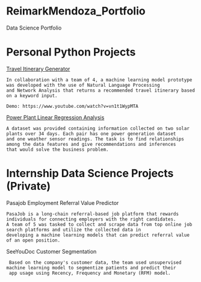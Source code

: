# ReimarkMendoza_Portfolio
Data Science Portfolio
     
# Personal Python Projects

[Travel Itinerary Generator](https://drive.google.com/file/d/1MtSX4FZmLpY7_vDZp0gG_8udwjtkJpix/view?usp=sharing)

    In collaboration with a team of 4, a machine learning model prototype  was developed with the use of Natural Language Processing 
    and Network Analysis that returns a recommended travel itinerary based on a keyword input.  
    
    Demo: https://www.youtube.com/watch?v=vn1t1WypMTA 
    
[Power Plant Linear Regression Analysis](https://drive.google.com/file/d/1j4ibS6AtqYu1164if_ArRUbLf8VLV_8b/view?usp=share_link)

    A dataset was provided containing information collected on two solar plants over 34 days. Each pair has one power generation dataset 
    and one weather sensor readings. The task is to find relationships among the data features and give recommendations and inferences
    that would solve the business problem.
    
# Internship Data Science Projects (Private) 

Pasajob Employment Referral Value Predictor

    PasaJob is a long-chain referral-based job platform that rewards individuals for connecting employers with the right candidates. 
    A team of 5 was tasked to collect and scrape data from top online job search platforms and utilize the collected data in 
    developing a machine learning models that can predict referral value of an open position. 

SeeYouDoc Customer Segmentation

     Based on the company's customer data, the team used unsupervised machine learning model to segmentize patients and predict their 
     app usage using Recency, Frequency and Monetary (RFM) model. 
    
